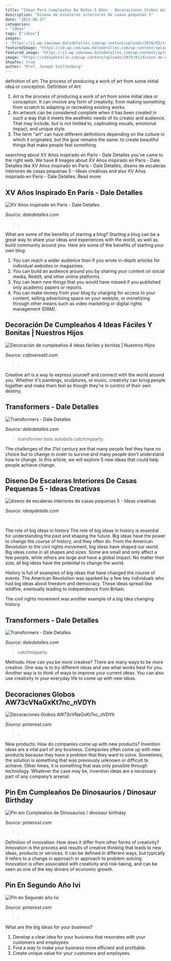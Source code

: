 ```yaml
---
title: "Ideas Para Cumpleaños De Niños 5 Años - Decoraciones Globos Aw73cvnagxkt7nc_nvdyh"
description: "Diseno de escaleras interiores de casas pequenas 5"
date: "2023-08-27"
categories:
- "ideas"
tags: ["ideas"]
images:
- "https://i1.wp.com/www.daledetalles.com/wp-content/uploads/2016/02/transformers12.jpg"
featuredImage: "https://i0.wp.com/www.daledetalles.com/wp-content/uploads/2016/01/paris5.jpg"
featured_image: "https://i1.wp.com/www.daledetalles.com/wp-content/uploads/2016/02/transformers12.jpg"
image: "https://ideaydetalle.com/wp-content/uploads/2019/01/diseno-de-escaleras-interiores-de-casas-pequenas-5.jpg"
ShowToc: true
author: "Prof. Joseph Stoltenberg"
---
```



definition of art: The process of producing a work of art from some initial idea or conception.
Definition of Art:
1. Art is the process of producing a work of art from some initial idea or conception. It can involve any form of creativity, from making something from scratch to adapting or recreating existing works.
2. An artwork can be considered complete when it has been created in such a way that it meets the aesthetic needs of its creator and audience. That may include, but is not limited to, captivating visuals, emotional impact, and unique style.
3. The term "art" can have different definitions depending on the culture in which it originated, but the goal remains the same: to create beautiful things that make people feel something.

	

		
searching about XV Años inspirado en París - Dale Detalles you've came to the right web. We have 8 Images about XV Años inspirado en París - Dale Detalles like XV Años inspirado en París - Dale Detalles, diseno de escaleras interiores de casas pequenas 5 - Ideas creativas and also XV Años inspirado en París - Dale Detalles. Read more:
		
    
## XV Años Inspirado En París - Dale Detalles

<img loading=lazy src="https://i0.wp.com/www.daledetalles.com/wp-content/uploads/2016/01/paris5.jpg" onerror="this.onerror=null;this.src='https://tse4.mm.bing.net/th?id=OIP.ITHNRmXNnJHxYuKB1Yt3uwHaJ4&amp;pid=15.1';" alt="XV Años inspirado en París - Dale Detalles">

_Source: daledetalles.com_

>. 

	

What are some of the benefits of starting a blog?
Starting a blog can be a great way to share your ideas and experiences with the world, as well as build community around you. Here are some of the benefits of starting your own blog: 
1. You can reach a wider audience than if you wrote in-depth articles for individual websites or magazines. 
2. You can build an audience around you by sharing your content on social media, Reddit, and other online platforms. 
3. You can learn new things that you would have missed if you published only academic papers or reports. 
4. You can make money from your blog by charging for access to your content, selling advertising space on your website, or monetizing through other means such as video marketing or digital rights management (DRM).

    
## Decoración De Cumpleaños 4 Ideas Fáciles Y Bonitas | Nuestros Hijos

<img loading=lazy src="https://cafeversatil.com/nuestroshijos/wp-content/uploads/2016/12/003-11.jpg" onerror="this.onerror=null;this.src='https://tse1.mm.bing.net/th?id=OIP.ExMKeSfakkxn3sCpTlkOBQHaLH&amp;pid=15.1';" alt="Decoración de cumpleaños 4 ideas fáciles y bonitas | Nuestros Hijos">

_Source: cafeversatil.com_

>. 

	

Creative art is a way to express yourself and connect with the world around you. Whether it's paintings, sculptures, or music, creativity can bring people together and make them feel as though they're in control of their own destiny.

    
## Transformers - Dale Detalles

<img loading=lazy src="https://i1.wp.com/www.daledetalles.com/wp-content/uploads/2016/02/transformers12.jpg" onerror="this.onerror=null;this.src='https://tse1.mm.bing.net/th?id=OIP.mgh8r8I4pyYXUh3L1WVk9gHaFj&amp;pid=15.1';" alt="Transformers - Dale Detalles">

_Source: daledetalles.com_

>transformer bots autobots catchmyparty. 

	

The challenges of the 21st century are that many people feel they have no choice but to change in order to survive and many people don't understand how to change. In this article, we will explore 5 new ideas that could help people achieve change.

    
## Diseno De Escaleras Interiores De Casas Pequenas 5 - Ideas Creativas

<img loading=lazy src="https://ideaydetalle.com/wp-content/uploads/2019/01/diseno-de-escaleras-interiores-de-casas-pequenas-5.jpg" onerror="this.onerror=null;this.src='https://tse3.mm.bing.net/th?id=OIP.AU6pe8szIOVGmwlZ-KVrGQHaLH&amp;pid=15.1';" alt="diseno de escaleras interiores de casas pequenas 5 - Ideas creativas">

_Source: ideaydetalle.com_

>. 

	

The role of big ideas in history
The role of big ideas in history is essential for understanding the past and shaping the future. Big ideas have the power to change the course of history, and they often do. From the American Revolution to the civil rights movement, big ideas have shaped our world.
Big ideas come in all shapes and sizes. Some are small and only affect a few people, while others are large and have a global impact. No matter their size, all big ideas have the potential to change the world.

History is full of examples of big ideas that have changed the course of events. The American Revolution was sparked by a few key individuals who had big ideas about freedom and democracy. These ideas spread like wildfire, eventually leading to independence from Britain.

The civil rights movement was another example of a big idea changing history.

    
## Transformers - Dale Detalles

<img loading=lazy src="https://i1.wp.com/www.daledetalles.com/wp-content/uploads/2016/02/transformers28.jpg" onerror="this.onerror=null;this.src='https://tse3.mm.bing.net/th?id=OIP.SK0QmcGro8FGG2VdWICJJAHaFj&amp;pid=15.1';" alt="Transformers - Dale Detalles">

_Source: daledetalles.com_

>catchmyparty. 

	

Methods: How can you be more creative?
There are many ways to be more creative. One way is to try different ideas and see what works best for you. Another way is to think of ways to improve your current ideas. You can also use creativity in your everyday life to come up with new ideas.

    
## Decoraciones Globos AW73cVNaGxKt7nc_nVDYh

<img loading=lazy src="https://i.pinimg.com/736x/3e/a6/91/3ea6918185eceda6082e72a7ef9dcda8.jpg" onerror="this.onerror=null;this.src='https://tse3.mm.bing.net/th?id=OIP.nnV3QTCwGQIXVFKJ7MmmAAHaJ4&amp;pid=15.1';" alt="Decoraciones Globos AW73cVNaGxKt7nc_nVDYh">

_Source: pinterest.com_

>. 

	

New products: How do companies come up with new products?
Invention ideas are a vital part of any business. Companies often come up with new products because they have a problem that they want to solve. Sometimes, the solution is something that was previously unknown or difficult to achieve. Other times, it is something that was only possible through technology. Whatever the case may be, invention ideas are a necessary part of any company’s arsenal.

    
## Pin Em Cumpleaños De Dinosaurios / Dinosaur Birthday

<img loading=lazy src="https://i.pinimg.com/736x/3d/2c/52/3d2c520066b92312907c73118b28c1ee.jpg" onerror="this.onerror=null;this.src='https://tse3.mm.bing.net/th?id=OIP.I3DW77bCtVoK4qr56VHMOwHaJ8&amp;pid=15.1';" alt="Pin em Cumpleaños de Dinosaurios / dinosaur birthday">

_Source: pinterest.com_

>. 

	

Definition of innovation: How does it differ from other forms of creativity?
Innovation is the process and results of creative thinking that leads to new ideas, products or services. It can be defined in different ways, but typically it refers to a change in approach or approach to problem-solving. Innovation is often associated with creativity and risk-taking, and can be seen as one of the key drivers of economic growth.

    
## Pin En Segundo Año Ivi

<img loading=lazy src="https://i.pinimg.com/736x/99/fa/4a/99fa4a04965d050dd3dfa6d8d88f71d8.jpg" onerror="this.onerror=null;this.src='https://tse4.mm.bing.net/th?id=OIP.RIq0lEt-KK6fEoYmSnW0CAHaKf&amp;pid=15.1';" alt="Pin en Segundo año Ivi">

_Source: pinterest.com_

>. 

	

What are the big ideas for your business?
1. Develop a clear idea for your business that resonates with your customers and employees.
2. Find a way to make your business more efficient and profitable.
3. Create unique value for your customers and employees.

